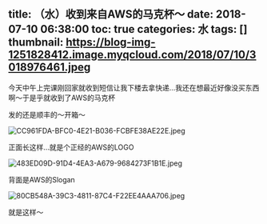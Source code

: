 title: （水）收到来自AWS的马克杯～
date: 2018-07-10 06:38:00
toc: true
categories: 水
tags: []
thumbnail: https://blog-img-1251828412.image.myqcloud.com/2018/07/10/3018976461.jpeg
---
今天中午上完课刚回家就收到短信让我下楼去拿快递...我还在想最近好像没买东西啊～于是乎就收到了AWS的马克杯

发的还是顺丰的～开箱～

![CC961FDA-BFC0-4E21-B036-FCBFE38AE22E.jpeg][1]

正面长这样...就是个正经的AWS的LOGO

![483ED09D-91D4-4EA3-A679-9684273F1B1E.jpeg][2]

背面是AWS的Slogan

![80CB548A-39C3-4811-87C4-F22EE4AAA706.jpeg][3]

就是这样～


  [1]: https://blog-img-1251828412.image.myqcloud.com/2018/07/10/3018976461.jpeg
  [2]: https://blog-img-1251828412.image.myqcloud.com/2018/07/10/1724779098.jpeg
  [3]: https://blog-img-1251828412.image.myqcloud.com/2018/07/10/2339774357.jpeg